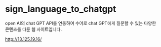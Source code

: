 # sign_language_to_chatgpt
open AI의 chat GPT API를 연동하여 수어로 chat GPT에게 질문할 수 있는 다양한 콘텐츠를 다룬 웹 사이트입니다.

<!-- 배포  -->
http://13.125.19.16/
